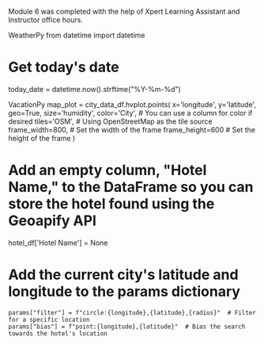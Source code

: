 Module 6 was completed with the help of Xpert Learning Assistant and Instructor office hours.

WeatherPy
from datetime import datetime
# Get today's date
today_date = datetime.now().strftime("%Y-%m-%d")

VacationPy
map_plot = city_data_df.hvplot.points(
    x='longitude', 
    y='latitude', 
    geo=True, 
    size='humidity', 
    color='City',  # You can use a column for color if desired
    tiles='OSM',   # Using OpenStreetMap as the tile source
    frame_width=800,  # Set the width of the frame
    frame_height=600  # Set the height of the frame
)

# Add an empty column, "Hotel Name," to the DataFrame so you can store the hotel found using the Geoapify API
hotel_df['Hotel Name'] = None

 # Add the current city's latitude and longitude to the params dictionary
    params["filter"] = f"circle:{longitude},{latitude},{radius}"  # Filter for a specific location
    params["bias"] = f"point:{longitude},{latitude}"  # Bias the search towards the hotel's location

